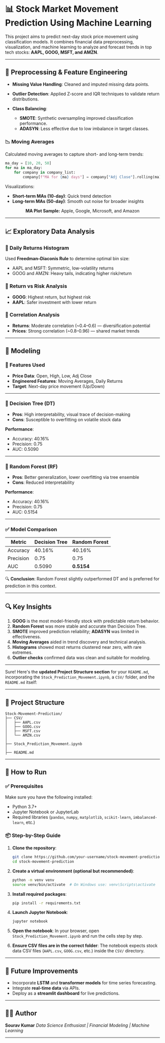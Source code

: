 # 📊 Stock Market Movement Prediction Using Machine Learning

This project aims to predict next-day stock price movement using classification models. It combines financial data preprocessing, visualization, and machine learning to analyze and forecast trends in top tech stocks: **AAPL, GOOG, MSFT, and AMZN**.

---

## 🔧 Preprocessing & Feature Engineering

* **Missing Value Handling**: Cleaned and imputed missing data points.
* **Outlier Detection**: Applied Z-score and IQR techniques to validate return distributions.
* **Class Balancing**:

  * **SMOTE**: Synthetic oversampling improved classification performance.
  * **ADASYN**: Less effective due to low imbalance in target classes.

### 📉 Moving Averages

Calculated moving averages to capture short- and long-term trends:

```python
ma_day = [10, 20, 50]
for ma in ma_day:
    for company in company_list:
        company[f"MA for {ma} days"] = company["Adj Close"].rolling(ma).mean()
```

Visualizations:

* **Short-term MAs (10-day)**: Quick trend detection
* **Long-term MAs (50-day)**: Smooth out noise for broader insights

<p align="center"><strong>MA Plot Sample:</strong> Apple, Google, Microsoft, and Amazon</p>

---

## 📈 Exploratory Data Analysis

### 🔹 Daily Returns Histogram

Used **Freedman–Diaconis Rule** to determine optimal bin size:

* AAPL and MSFT: Symmetric, low-volatility returns
* GOOG and AMZN: Heavy tails, indicating higher risk/return

### 🔹 Return vs Risk Analysis

* **GOOG**: Highest return, but highest risk
* **AAPL**: Safer investment with lower return

### 🔹 Correlation Analysis

* **Returns**: Moderate correlation (\~0.4–0.6) — diversification potential
* **Prices**: Strong correlation (\~0.8–0.96) — shared market trends

---

## 🤖 Modeling

### 📌 Features Used

* **Price Data**: Open, High, Low, Adj Close
* **Engineered Features**: Moving Averages, Daily Returns
* **Target**: Next-day price movement (Up/Down)

---

### 🌳 Decision Tree (DT)

* **Pros**: High interpretability, visual trace of decision-making
* **Cons**: Susceptible to overfitting on volatile stock data

**Performance**:

* Accuracy: 40.16%
* Precision: 0.75
* AUC: 0.5090

---

### 🌲 Random Forest (RF)

* **Pros**: Better generalization, lower overfitting via tree ensemble
* **Cons**: Reduced interpretability

**Performance**:

* Accuracy: 40.16%
* Precision: 0.75
* AUC: 0.5154

---

### ✅ Model Comparison

| Metric    | Decision Tree | Random Forest |
| --------- | ------------- | ------------- |
| Accuracy  | 40.16%        | 40.16%        |
| Precision | 0.75          | 0.75          |
| AUC       | 0.5090        | **0.5154**    |

🔍 **Conclusion**: Random Forest slightly outperformed DT and is preferred for prediction in this context.

---

## 🔍 Key Insights

1. **GOOG** is the most model-friendly stock with predictable return behavior.
2. **Random Forest** was more stable and accurate than Decision Tree.
3. **SMOTE** improved prediction reliability; **ADASYN** was limited in effectiveness.
4. **Moving Averages** aided in trend discovery and technical analysis.
5. **Histograms** showed most returns clustered near zero, with rare extremes.
6. **Outlier checks** confirmed data was clean and suitable for modeling.

---

Sure! Here's the **updated Project Structure section** for your `README.md`, incorporating the `Stock_Prediction_Movement.ipynb`, a `CSV/` folder, and the `README.md` itself:

---

## 📁 Project Structure

```
Stock-Movement-Prediction/
├── CSV/                             
│   ├── AAPL.csv
│   ├── GOOG.csv
│   ├── MSFT.csv
│   └── AMZN.csv
│
├── Stock_Prediction_Movement.ipynb  
│
├── README.md                       
```

---

## 🚀 How to Run

### ✅ Prerequisites

Make sure you have the following installed:

* Python 3.7+
* Jupyter Notebook or JupyterLab
* Required libraries (`pandas`, `numpy`, `matplotlib`, `scikit-learn`, `imbalanced-learn`, etc.)

### 📦 Step-by-Step Guide

1. **Clone the repository**:

   ```bash
   git clone https://github.com/your-username/stock-movement-prediction.git
   cd stock-movement-prediction
   ```

2. **Create a virtual environment (optional but recommended)**:

   ```bash
   python -m venv venv
   source venv/bin/activate  # On Windows use: venv\Scripts\activate
   ```

3. **Install required packages**:

   ```bash
   pip install -r requirements.txt
   ```

4. **Launch Jupyter Notebook**:

   ```bash
   jupyter notebook
   ```

5. **Open the notebook**:
   In your browser, open `Stock_Prediction_Movement.ipynb` and run the cells step by step.

6. **Ensure CSV files are in the correct folder**:
   The notebook expects stock data CSV files (`AAPL.csv`, `GOOG.csv`, etc.) inside the `CSV/` directory.

---

## 📌 Future Improvements

* Incorporate **LSTM** and **transformer models** for time series forecasting.
* Integrate **real-time data** via APIs.
* Deploy as a **streamlit dashboard** for live predictions.

---

## 👨‍💻 Author

**Sourav Kumar**
*Data Science Enthusiast | Financial Modeling | Machine Learning*

---
